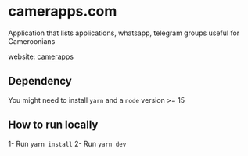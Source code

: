# camerapps.com
Application that lists applications, whatsapp, telegram groups useful for Cameroonians

website: [camerapps](https://camerapps.com)

## Dependency
You might need to install `yarn` and a `node` version >= 15

## How to run locally
1- Run `yarn install`
2- Run `yarn dev`
